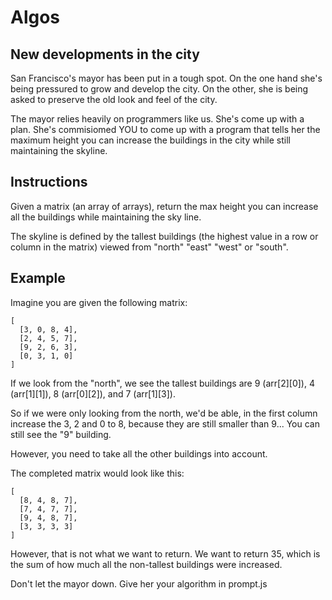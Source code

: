 # Algos

## New developments in the city

San Francisco's mayor has been put in a tough spot. On the one hand she's being pressured to grow and develop the city. On the other, she is being asked to preserve the old look and feel of the city.

The mayor relies heavily on programmers like us. She's come up with a plan. She's commisiomed YOU to come up with a program that tells her the maximum height you can increase the buildings in the city while still maintaining the skyline.

## Instructions
Given a matrix (an array of arrays), return the max height you can increase all the buildings while maintaining the sky line.

The skyline is defined by the tallest buildings (the highest value in a row or column in the matrix) viewed from "north" "east" "west" or "south".

## Example 
Imagine you are given the following matrix:
```
[ 
  [3, 0, 8, 4], 
  [2, 4, 5, 7],
  [9, 2, 6, 3],
  [0, 3, 1, 0] 
]

```

If we look from the "north", we see the tallest buildings are 9 (arr[2][0]), 4 (arr[1][1]), 8 (arr[0][2]), and 7 (arr[1][3]).

So if we were only looking from the north, we'd be able, in the first column increase the 3, 2 and 0 to 8, because they are still smaller than 9... You can still see the "9" building.

However, you need to take all the other buildings into account. 

The completed matrix would look like this:

```
[ 
  [8, 4, 8, 7],
  [7, 4, 7, 7],
  [9, 4, 8, 7],
  [3, 3, 3, 3] 
]
```

However, that is not what we want to return. We want to return 35, which is the sum of how much all the non-tallest buildings were increased.

Don't let the mayor down. Give her your algorithm in prompt.js
